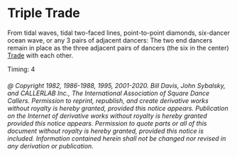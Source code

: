 
# Triple Trade

From tidal waves, tidal two-faced lines, point-to-point diamonds, six-dancer ocean
wave, or any 3 pairs of adjacent dancers: The two end dancers remain in place as the three
adjacent pairs of dancers (the six in the center) [Trade](../b2/trade.md) with each other.

Timing: 4

###### @ Copyright 1982, 1986-1988, 1995, 2001-2020. Bill Davis, John Sybalsky, and CALLERLAB Inc., The International Association of Square Dance Callers. Permission to reprint, republish, and create derivative works without royalty is hereby granted, provided this notice appears. Publication on the Internet of derivative works without royalty is hereby granted provided this notice appears. Permission to quote parts or all of this document without royalty is hereby granted, provided this notice is included. Information contained herein shall not be changed nor revised in any derivation or publication.
